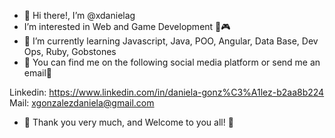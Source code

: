 - 👋 Hi there!, I’m @xdanielag
-  I’m interested in Web and Game Development 📲🎮
- 🌱 I’m currently learning Javascript, Java, POO, Angular, Data Base, Dev Ops, Ruby, Gobstones
- 🔎 You can find me on the following social media platform or send me an email📩

Linkedin: https://www.linkedin.com/in/daniela-gonz%C3%A1lez-b2aa8b224
Mail: xgonzalezdaniela@gmail.com

- 🧡 Thank you very much, and Welcome to you all! 🧡


<!---
xdanielag/xdanielag is a ✨ special ✨ repository because its `README.md` (this file) appears on your GitHub profile.
You can click the Preview link to take a look at your changes.
--->
